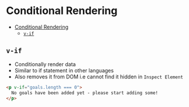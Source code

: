 # Conditional Rendering

- [Conditional Rendering](#conditional-rendering)
  - [`v-if`](#v-if)

## `v-if`

- Conditionally render data
- Similar to if statement in other languages
- Also removes it from DOM i.e cannot find it hidden in `Inspect Element`

```html
<p v-if="goals.length === 0">
  No goals have been added yet - please start adding some!
</p>
```